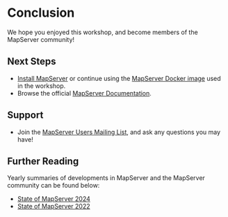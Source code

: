 # Conclusion

We hope you enjoyed this workshop, and become members of the
MapServer community!

## Next Steps

- [Install MapServer](https://mapserver.org/introduction.html#installation-and-requirements) or continue using the 
  [MapServer Docker image](https://github.com/camptocamp/docker-mapserver) used in the workshop.
- Browse the official [MapServer Documentation](https://mapserver.org/documentation.html).

## Support

- Join the [MapServer Users Mailing List](https://mapserver.org/community/lists.html#mapserver-users), and ask any questions you may have!

## Further Reading

Yearly summaries of developments in MapServer and the MapServer community
can be found below:

- [State of MapServer 2024](https://geographika.github.io/mapserver-state-2024/)
- [State of MapServer 2022](https://geographika.github.io/mapserver-state-2022/)